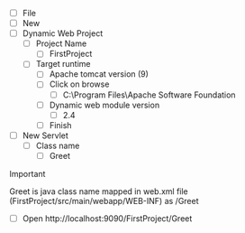
- [ ] File
- [ ] New 
- [ ] Dynamic Web Project
	- [ ] Project Name
		- [ ] FirstProject
	- [ ] Target runtime
		- [ ] Apache tomcat version (9)
		- [ ] Click on browse 
			- [ ] C:\Program Files\Apache Software Foundation
		- [ ] Dynamic web module version
			- [ ] 2.4
		- [ ] Finish

- [ ] New Servlet
	- [ ] Class name
		- [ ] Greet
  
> [!IMPORTANT]
Greet is java class name mapped in web.xml file (FirstProject/src/main/webapp/WEB-INF) as /Greet
- [ ] Open http://localhost:9090/FirstProject/Greet
